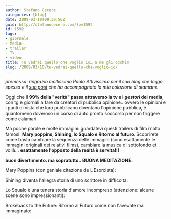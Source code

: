 ```yaml
---
author: Stefano Cecere
categories: [blog]
date: 2009-03-10T09:30:56Z
guid: http://stefanocecere.com/?p=1592
id: 1592
tags:
- giornale
- Media
- trailer
- TV
- video
title: Tu vedrai quello che voglio io… a me gli occhi!
slug: /2009/03/10/tu-vedrai-quello-che-voglio-io/
---
```


_premessa: ringrazio moltissimo Paolo Attivissimo per il suo blog che leggo spesso e il_ [_suo post_](http://attivissimo.blogspot.com/2009/03/quanto-conta-un-trailer-di-un-film.html) _che ha accompagnato la mia colazione di stamane._

Oggi che il **99% della "verità" passa attraverso la tv e i _gestori_ dei media**, con tg e giornali a fare da creatori di pubblica opinione.. ovvero le opinioni e i punti di vista che loro pubblicano diventano l'opinione pubblica, è quantomeno doveroso un corso di auto pronto soccorso per non friggere come calamari.

Ma poche parole e molte immagini: guardatevi questi trailers di film molto famosi: **Mary poppins, Shining, lo Squalo e Ritorno al futuro**. Scoprirete come basta cambiare la sequenza delle immagini (sono esattamente le immagini originali dei relativi films), cambiare la musica di sottofondo et voilà… **esattamente l'opposto della realtà è servita!!!**

**buon divertimento. ma sopratutto.. BUONA MEDITAZIONE.**

Mary Poppins (con geniale citazione de L'Esorcista):

Shining diventa l'allegra storia di uno scrittore in difficoltà:

Lo Squalo è una tenera storia d'amore incompreso (attenzione: alcune scene sono impressionanti):

Brokeback to the Future: Ritorno al Futuro come non l'avevate mai immaginato: